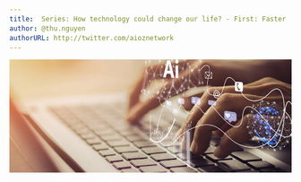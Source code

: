```yaml
---
title:  Series: How technology could change our life? - First: Faster
author: @thu.nguyen
authorURL: http://twitter.com/aioznetwork
---
```


![assets/2021-06-04-faster/pros-and-cons-of-technology.png](assets/2021-06-04-faster/pros-and-cons-of-technology.png)
<!--truncate—>

I cannot remember when technology steps into our life which is getting more and more innovative and advanced. One thing we have to admit that technology has improved our life from the smallest thing; And in the near future, I believe it will become a universal communication tool, a powerful utility, a kindly friend to humans. In one way or another technology has changed our life a lot. Let's see a few advantages of technology has brought to us.

### Make life faster!

Many people say because of technology, especially, a smartphone that creates a big gap between us; reduces face-to-face contact. But can you imagine one day without a smartphone?  

The smartphone is no longer a strange thing for everyone, it can even be said that it is our inseparable object. Not only smartphones, but most people also have tablets, laptops, or smartwatches nowadays. We can contact other people from anywhere, anytime. Flashback 20 years ago, it took you few days or even a month to send a letter to a recipient, not to mention it can get lost. But now, thank technology, just in few second with a touch, the receiver, no matter where he or she is, they can receive it once you have sent. On the other hand, with this small device, we can do a lot of things, make our life more and more efficient, such as taking photos, listening to music, watching videos, playing games, etc. Many functionalities were integrated into one device.

It has been 14 years after the first iPhone's introduction, the beginning of the smartphone era. Now, there are more than 5 billion people use smartphones, equivalent to 66% of the total world population.

Let's see how iPhone has changed the past 14 years.

![assets/2021-06-04-faster/maxresdefault.jpeg](assets/2021-06-04-faster/maxresdefault.jpeg)

Technology is getting better and better. Now, smartphones are not only armed with expedient features but also equipped with advanced technologies like Artificial Intelligence. As you may know, the integration of virtual assistant - Siri, into iPhone in 2011 was a breakthrough for Apple to bring users new experiences and useful utilities. To give an illustration, Siri - an Intelligent assistant saved people from death. I have read an article that a mother of a one-year-old girl, shouted: "Hey SIRI, call an ambulance" when she saw her daughter’s face turning blue. Instead of having to run to get the phone and dial an ambulance, it may delay the first aid for her baby. Within no time SIRI dialed the nearest hospital. The ambulance had arrived immediately and survived her baby with medication. After this accident, she wrote a thanking letter to Apple for saving her daughter's life. 

Not only smartphones but technology is also applied to create products that help you save time, get things done more quickly such as electronic devices, cars, planes, etc. Moreover, today's technology is going further and further as applications are built to meet the different demands of society. The 4.0 technology era can be seen as the explosion of AI technology that helps modern people optimize time, cost, and human resources in many socio-economic fields such as: health care, education, finance, economics, transportation, etc. Something we expected AI and robotics can do in the past  it's not a futuristic anymore.

For example, customers always need to have their problems solved in a timely manner, but sometimes they will have to wait because the tellers are busy if the bank uses a teller to do customer service. To overcome this problem, many banks have now switched to Chatbots, which can replace bank officers to answer customer questions quickly and throughout 24/7. The chatbot is a typical example of the application of AI technology in the field of finance and banking.

![assets/2021-06-04-faster/content1.png](assets/2021-06-04-faster/content1.png)

As a technology company, we have also developed AI and Robotics applications to optimize your time, such as OneKYC - an application to identify customers via ID card, takes less than 3 seconds to verify and store customer information; Access Control System- smart booking door application; ETC- automatic collect your toll fee, etc. We, AIOZ are continuously researching and developing more products that you can do many activities without spending much time.

What's more? Please waiting for part 2.
